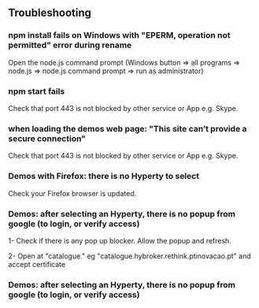 ## Troubleshooting

### npm install fails on Windows with "EPERM, operation not permitted" error during rename

Open the node.js command prompt (Windows button => all programs => node.js => node.js command prompt => run as administrator)

### npm start fails

Check that port 443 is not blocked by other service or App e.g. Skype.

### when loading the demos web page: "This site can’t provide a secure connection"

Check that port 443 is not blocked by other service or App e.g. Skype.

### Demos with Firefox: there is no Hyperty to select

Check your Firefox browser is updated.

### Demos: after selecting an Hyperty, there is no popup from google (to login, or verify access)

1- Check if there is any pop up blocker. Allow the popup and refresh.

2- Open at "catalogue.<domain>" eg "catalogue.hybroker.rethink.ptinovacao.pt" and accept certificate

### Demos: after selecting an Hyperty, there is no popup from google (to login, or verify access)
